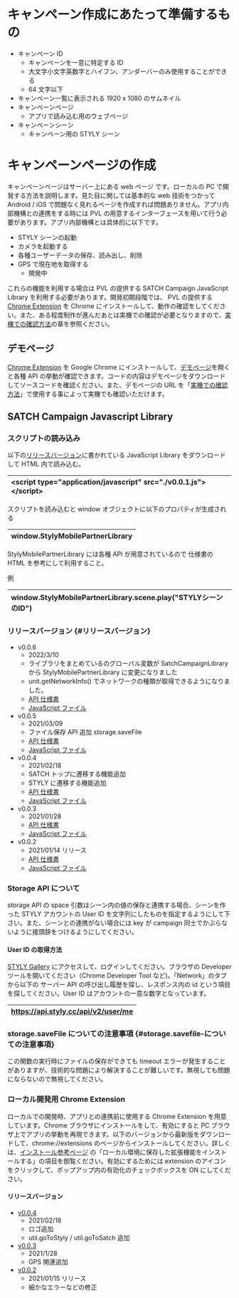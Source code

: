 # キャンペーン作成にあたって準備するもの

* キャンペーン ID  
  * キャンペーンを一意に特定する ID  
  * 大文字小文字英数字とハイフン、アンダーバーのみ使用することができる  
  * 64 文字以下  
* キャンペーン一覧に表示される 1920 x 1080 のサムネイル  
* キャンペーンページ  
  * アプリで読み込む用のウェブページ  
* キャンペーンシーン  
  * キャンペーン用の STYLY シーン

# キャンペーンページの作成

キャンペーンページはサーバー上にある web ページ です。ローカルの PC で開発する方法を説明します。見た目に関しては基本的な web 技術をつかって Android / iOS で問題なく見れるページを作成すれば問題ありません。アプリ内部機構との連携をする時には PVL の用意するインターフェースを用いて行う必要があります。アプリ内部機構とは具体的に以下です。

* STYLY シーンの起動  
* カメラを起動する  
* 各種ユーザーデータの保存、読み出し、削除  
* GPS で現在地を取得する  
  * 開発中

これらの機能を利用する場合は PVL の提供する SATCH Campaign JavaScript Library を利用する必要があります。開発初期段階では、 PVL の提供する [Chrome Extension](#storage.savefile-についての注意事項) を Chrome にインストールして、動作の確認をしてください。また、ある程度制作が進んだあとは実機での確認が必要となりますので、[実機での確認方法](#アプリで開発中のキャンペーンの動作を確認する方法)の章を参照ください。

## デモページ

[Chrome Extension](#storage.savefile-についての注意事項) を Google Chrome にインストールして、[デモページ](https://satch-campaign.s3-ap-northeast-1.amazonaws.com/campaigns/example_v0.0.2/index.html)を開くと各種 API の挙動が確認できます。コードの内容はデモページをダウンロードしてソースコードを確認ください。また、デモページの URL を「[実機での確認方法](#アプリで開発中のキャンペーンの動作を確認する方法)」で使用する事によって実機でも確認いただけます。

## SATCH Campaign Javascript Library

### スクリプトの読み込み

以下の[リリースバージョン](#リリースバージョン)に書かれている JavaScript Library をダウンロードして HTML 内で読み込む。

| \<script type="application/javascript" src="./v0.0.1.js"\>\</script\> |
| :---- |

スクリプトを読み込むと window オブジェクトに以下のプロパティが生成される

| window.StylyMobilePartnerLibrary |
| :---- |

StylyMobilePartnerLibrary には各種 API が用意されているので 仕様書の HTML を参考にして利用すること。

例

| window.StylyMobilePartnerLibrary.scene.play("STYLYシーンのID") |
| :---- |

### リリースバージョン {#リリースバージョン}

* v0.0.6  
  * 2022/3/10  
  * ライブラリをまとめているのグローバル変数が SatchCampaignLibrary から StylyMobilePartnerLibrary に変更になりました  
  * unit.getNetworkInfo() でネットワークの種類が取得できるようになりました。  
  * [API 仕様書](https://drive.google.com/file/d/14u0rb5OmvsFNuQ7NmZks0KYzFUDJKha9/view?usp=sharing)  
  * [JavaScript ファイル](https://drive.google.com/file/d/14u0rb5OmvsFNuQ7NmZks0KYzFUDJKha9/view?usp=sharing)  
* v0.0.5  
  * 2021/03/09  
  * ファイル保存 API 追加 storage.saveFile  
  * [API 仕様書](https://drive.google.com/file/d/1pTQNMsyUQ9Hy7qkkPFPtFBecsWBZBBgo/view?usp=sharing)  
  * [JavaScript ファイル](https://drive.google.com/file/d/1KEY2a3X_KwElw1IDeAl-iqovwccQAIBM/view?usp=sharing)  
* v0.0.4  
  * 2021/02/18  
  * SATCH トップに遷移する機能追加  
  * STYLY に遷移する機能追加  
  * [API 仕様書](https://drive.google.com/file/d/1es43lpc5BPiNOTIZAxgtpQbSvi2eRZYT/view?usp=sharing)  
  * [JavaScript ファイル](https://drive.google.com/file/d/1Z2qfJbAvwpRYQKpjrXq5ZWRB7PIY5VEw/view?usp=sharing)  
* v0.0.3  
  * 2021/01/28  
  * [API 仕様書](https://drive.google.com/file/d/13906bKAKXEND5kApDppXg4ffo-NJsG_9/view?usp=sharing)  
  * [JavaScript ファイル](https://drive.google.com/file/d/1jhPpAsSbkfbraMttePwFnCLT6zUPQktq/view?usp=sharing)  
* v0.0.2  
  * 2021/01/14 リリース  
  * [API 仕様書](https://drive.google.com/file/d/16Zclgr7ZkHKqL9IXLIv2BnZSFBQAAEY-/view?usp=sharing)  
  * [JavaScript ファイル](https://drive.google.com/file/d/16xZuYjFHu79fd_-nqAMY4ZIbI2WkSrWQ/view?usp=sharing)

### Storage API について

storage API の space 引数はシーン内の値の保存と連携する場合、シーンを作った STYLY アカウントの User ID を文字列にしたものを指定するようにして下さい。また、シーンとの連携がない場合には key が campaign 同士でかぶらないように接頭辞をつけるようにしてください。

#### User ID の取得方法

[STYLY Gallery](https://gallery.styly.cc/) にアクセスして、ログインしてください。ブラウザの Developer ツールを開いてください（Chrome Developer Tool など)。「Network」のタブから以下の サーバー API の呼び出し履歴を探し、レスポンス内の id という項目を探してください。User ID はアカウントの一意な数字となっています。 

| https://api.styly.cc/api/v2/user/me |
| :---- |

### storage.saveFile についての注意事項 {#storage.savefile-についての注意事項}

この関数の実行時にファイルの保存ができても timeout エラーが発生することがありますが、技術的な問題により解決することが難しいです。無視しても問題にならないので無視してください。

### ローカル開発用 Chrome Extension

ローカルでの開発時、アプリとの連携前に使用する Chrome Extension を用意しています。Chrome ブラウザにインストールをして、有効にすると PC ブラウザ上でアプリの挙動を再現できます。以下のバージョンから最新版をダウンロードして、chrome://extensions のページからインストールしてください。詳しくは、[インストール参考ページ](https://naokixtechnology.net/javascript/2851) の「ローカル環境に保存した拡張機能をインストールする」の項目を御覧ください。有効にするためには extension のアイコンをクリックして、ポップアップ内の有効化のチェックボックスを ON にしてください。

#### リリースバージョン

* [v0.0.4](https://drive.google.com/file/d/1RWnRralWDUugOr5K9N3AyV2PhAc0LB6X/view?usp=sharing)  
  * 2021/02/18  
  * ロゴ追加  
  * util.goToStyly / util.goToSatch 追加  
* [v0.0.3](https://drive.google.com/file/d/1eEF-MELe_i-DWL6wxV9ozWIggcMdRKBe/view?usp=sharing)  
  * 2021/1/28  
  * GPS 関連追加  
* [v0.0.2](https://drive.google.com/file/d/1Tr1-ZBYa3jb0-hIANstFqoKYC_7VKPAi/view?usp=sharing)  
  * 2021/01/15 リリース  
  * 細かなエラーなどの修正


